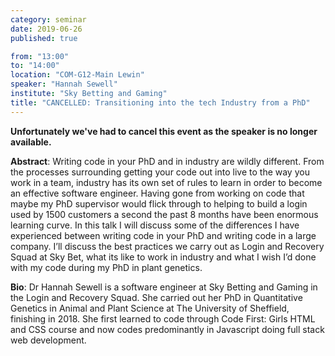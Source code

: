 ```yaml
---
category: seminar
date: 2019-06-26
published: true

from: "13:00"
to: "14:00"
location: "COM-G12-Main Lewin"
speaker: "Hannah Sewell"
institute: "Sky Betting and Gaming"
title: "CANCELLED: Transitioning into the tech Industry from a PhD"
---
```


**Unfortunately we've had to cancel this event as the speaker is no longer available.**

**Abstract**: Writing code in your PhD and in industry are wildly different. From the processes surrounding
getting your code out into live to the way you work in a team, industry has its own set of rules to
learn in order to become an effective software engineer. Having gone from working on code that
maybe my PhD supervisor would flick through to helping to build a login used by 1500 customers a
second the past 8 months have been enormous learning curve.
In this talk I will discuss some of the differences I have experienced between writing code in your
PhD and writing code in a large company. I’ll discuss the best practices we carry out as Login and
Recovery Squad at Sky Bet, what its like to work in industry and what I wish I’d done with my code
during my PhD in plant genetics.

**Bio**: Dr Hannah Sewell is a software engineer at Sky Betting and Gaming in the Login and Recovery Squad.
She carried out her PhD in Quantitative Genetics in Animal and Plant Science at The University of
Sheffield, finishing in 2018. She first learned to code through Code First: Girls HTML and CSS course
and now codes predominantly in Javascript doing full stack web development.
